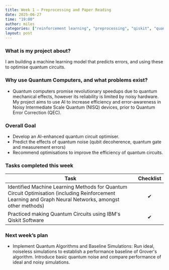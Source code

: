 ```yaml
---
title: Week 1 – Preprocessing and Paper Reading
date: 2025-06-27
time: "19:00"
author: miles
categories: ["reinforcement learning", "preprocessing", "qiskit", "quantum computing"]
layout: post
---
```


### What is my project about?

I am building a machine learning model that predicts errors, and using these to optimise quantum circuits.

### Why use Quantum Computers, and what problems exist?

* Quantum computers promise revolutionary speedups due to quantum mechanical effects, however its reliability is limited by noisy hardware. My project aims to use AI to increase efficiency and error-awareness in Noisy Intermediate Scale Quantum (NISQ) devices, prior to Quantum Error Correction (QEC).

### Overall Goal

* Develop an AI-enhanced quantum circuit optimiser.
* Predict the effects of quantum noise (qubit decoherence, quantum gate and measurement errors)
* Recommend optimisations to improve the efficiency of quantum circuits.

### Tasks completed this week

| Task                                                                                                                         | Checklist |
|------------------------------------------------------------------------------------------------------------------------------|:--------:|
| Identified Machine Learning Methods for Quantum Circuit Optimisation (including Reinforcement Learning and Graph Neural Networks, amongst other methods)  | ✔        |
| Practiced making Quantum Circuits using IBM's Qiskit Software| ✔        |


### Next week’s plan

* Implement Quantum Algorithms and Baseline Simulations: Run ideal, noiseless simulations to establish a performance baseline of Grover's algorithm. Introduce basic quantum noise and compare performance of ideal and noisy simulations.
